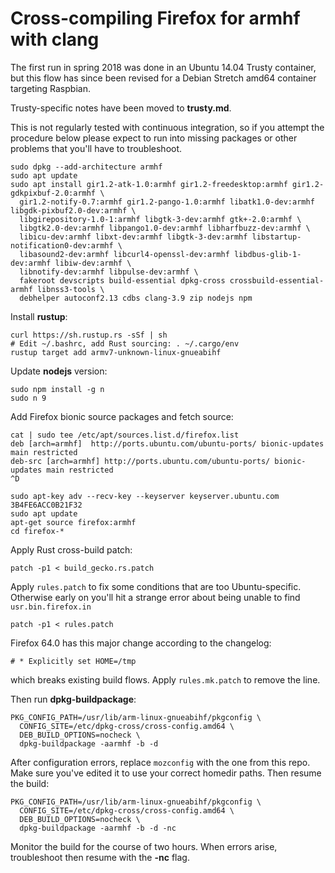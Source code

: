 # Cross-compiling Firefox for armhf with clang

The first run in spring 2018 was done in an Ubuntu 14.04 Trusty container,
but this flow has since been revised for a Debian Stretch amd64 container
targeting Raspbian.

Trusty-specific notes have been moved to **trusty.md**.

This is not regularly tested with continuous integration, so if you attempt
the procedure below please expect to run into missing packages or other problems
that you'll have to troubleshoot.

    sudo dpkg --add-architecture armhf
    sudo apt update
    sudo apt install gir1.2-atk-1.0:armhf gir1.2-freedesktop:armhf gir1.2-gdkpixbuf-2.0:armhf \
      gir1.2-notify-0.7:armhf gir1.2-pango-1.0:armhf libatk1.0-dev:armhf libgdk-pixbuf2.0-dev:armhf \
      libgirepository-1.0-1:armhf libgtk-3-dev:armhf gtk+-2.0:armhf \
      libgtk2.0-dev:armhf libpango1.0-dev:armhf libharfbuzz-dev:armhf \
      libicu-dev:armhf libxt-dev:armhf libgtk-3-dev:armhf libstartup-notification0-dev:armhf \
      libasound2-dev:armhf libcurl4-openssl-dev:armhf libdbus-glib-1-dev:armhf libiw-dev:armhf \
      libnotify-dev:armhf libpulse-dev:armhf \
      fakeroot devscripts build-essential dpkg-cross crossbuild-essential-armhf libnss3-tools \
      debhelper autoconf2.13 cdbs clang-3.9 zip nodejs npm

Install **rustup**:

    curl https://sh.rustup.rs -sSf | sh
    # Edit ~/.bashrc, add Rust sourcing: . ~/.cargo/env
    rustup target add armv7-unknown-linux-gnueabihf

Update **nodejs** version:

    sudo npm install -g n
    sudo n 9

Add Firefox bionic source packages and fetch source:

    cat | sudo tee /etc/apt/sources.list.d/firefox.list
    deb [arch=armhf]  http://ports.ubuntu.com/ubuntu-ports/ bionic-updates main restricted
    deb-src [arch=armhf] http://ports.ubuntu.com/ubuntu-ports/ bionic-updates main restricted
    ^D

    sudo apt-key adv --recv-key --keyserver keyserver.ubuntu.com 3B4FE6ACC0B21F32
    sudo apt update
    apt-get source firefox:armhf
    cd firefox-*

Apply Rust cross-build patch:

    patch -p1 < build_gecko.rs.patch

Apply `rules.patch` to fix some conditions that are too Ubuntu-specific. Otherwise early
on you'll hit a strange error about being unable to find `usr.bin.firefox.in`

    patch -p1 < rules.patch

Firefox 64.0 has this major change according to the changelog:

    # * Explicitly set HOME=/tmp

which breaks existing build flows. Apply `rules.mk.patch` to remove the line.

Then run **dpkg-buildpackage**:

    PKG_CONFIG_PATH=/usr/lib/arm-linux-gnueabihf/pkgconfig \
      CONFIG_SITE=/etc/dpkg-cross/cross-config.amd64 \
      DEB_BUILD_OPTIONS=nocheck \
      dpkg-buildpackage -aarmhf -b -d

After configuration errors, replace `mozconfig` with the one from this repo.
Make sure you've edited it to use your correct homedir paths. Then resume the build:

    PKG_CONFIG_PATH=/usr/lib/arm-linux-gnueabihf/pkgconfig \
      CONFIG_SITE=/etc/dpkg-cross/cross-config.amd64 \
      DEB_BUILD_OPTIONS=nocheck \
      dpkg-buildpackage -aarmhf -b -d -nc

Monitor the build for the course of two hours. When errors arise, troubleshoot then resume with the **-nc** flag.
